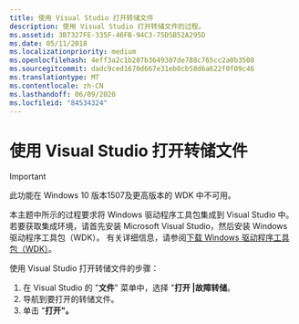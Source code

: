 ```yaml
---
title: 使用 Visual Studio 打开转储文件
description: 使用 Visual Studio 打开转储文件的过程。
ms.assetid: 3B7327FE-335F-46FB-94C3-75D5B52A295D
ms.date: 05/11/2018
ms.localizationpriority: medium
ms.openlocfilehash: 4eff3a2c1b207b3649387de788c765cc2a0b3508
ms.sourcegitcommit: dadc9ced1670d667e31eb0cb58d6a622f0f09c46
ms.translationtype: MT
ms.contentlocale: zh-CN
ms.lasthandoff: 06/09/2020
ms.locfileid: "84534324"
---
```

# <a name="opening-a-dump-file-using-visual-studio"></a>使用 Visual Studio 打开转储文件

> [!IMPORTANT]
> 此功能在 Windows 10 版本1507及更高版本的 WDK 中不可用。
>

本主题中所示的过程要求将 Windows 驱动程序工具包集成到 Visual Studio 中。 若要获取集成环境，请首先安装 Microsoft Visual Studio，然后安装 Windows 驱动程序工具包（WDK）。 有关详细信息，请参阅[下载 Windows 驱动程序工具包（WDK）](https://docs.microsoft.com/windows-hardware/drivers/download-the-wdk)。

使用 Visual Studio 打开转储文件的步骤：

1. 在 Visual Studio 的 "**文件**" 菜单中，选择 "**打开 |故障转储**。
2. 导航到要打开的转储文件。
3. 单击 "**打开"。**
